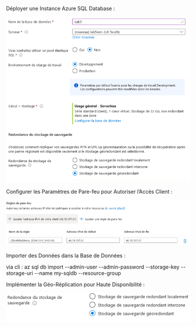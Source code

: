 Déployer une Instance Azure SQL Database :

![bdd](/Lab5/bdd.png)

Configurer les Paramètres de Pare-feu pour Autoriser l’Accès Client :

![rules](/Lab5/rules.png)

Importer des Données dans la Base de Données :

via cli : az sql db import --admin-user <user> --admin-password <password> --storage-key <key> --storage-uri <uri> --name my-sqldb --resource-group <groupe>

Implémenter la Géo-Réplication pour Haute Disponibilité :

![replica](/Lab5/replica.png)

